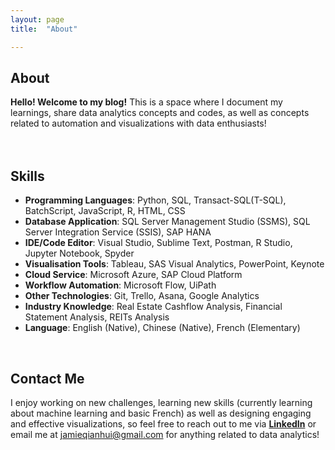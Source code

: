 ```yaml
---
layout: page
title:  "About"

---
```


## About
**Hello! Welcome to my blog!** This is a space where I document my learnings, share data analytics concepts and codes, as well as concepts related to automation and visualizations with data enthusiasts! 
<br> 
<br>
<br>

## Skills

+ **Programming Languages**: Python, SQL, Transact-SQL(T-SQL), BatchScript, JavaScript, R, HTML, CSS
+ **Database Application**: SQL Server Management Studio (SSMS), SQL Server Integration Service (SSIS), SAP HANA
+ **IDE/Code Editor**: Visual Studio, Sublime Text, Postman, R Studio, Jupyter Notebook, Spyder
+ **Visualisation Tools**: Tableau, SAS Visual Analytics, PowerPoint, Keynote
+ **Cloud Service**: Microsoft Azure, SAP Cloud Platform
+ **Workflow Automation**: Microsoft Flow, UiPath
+ **Other Technologies**: Git, Trello, Asana, Google Analytics
+ **Industry Knowledge**: Real Estate Cashflow Analysis, Financial Statement Analysis, REITs Analysis
+ **Language**: English (Native), Chinese (Native), French (Elementary)

<br>

## Contact Me
I enjoy working on new challenges, learning new skills (currently learning about machine learning and basic French) as well as designing engaging and effective visualizations, so feel free to reach out to me via **[LinkedIn][Linkedin]** or email me at jamieqianhui@gmail.com for anything related to data analytics! 

<br>
<br>


[Linkedin]: https://www.linkedin.com/in/jamieluqh

